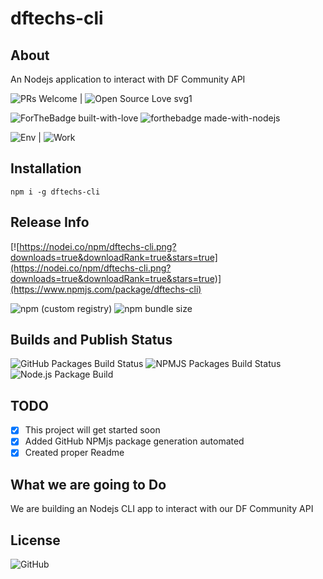 # dftechs-cli

## About

An Nodejs application to interact with DF Community API

![PRs Welcome](https://img.shields.io/badge/PRs-welcome-brightgreen.svg?style=flat-square) | ![Open Source Love svg1](https://badges.frapsoft.com/os/v1/open-source.svg?v=103)

![ForTheBadge built-with-love](https://ForTheBadge.com/images/badges/built-with-love.svg)
![forthebadge made-with-nodejs](https://ForTheBadge.com/images/badges/made-with-javascript.svg)

![Env](https://img.shields.io/badge/App%20Env-CLI%20compatible-yellow) | ![Work](https://img.shields.io/badge/Works%20with-DF%20Community%20API-blue)

## Installation

```
npm i -g dftechs-cli
```

## Release Info

[![https://nodei.co/npm/dftechs-cli.png?downloads=true&downloadRank=true&stars=true](https://nodei.co/npm/dftechs-cli.png?downloads=true&downloadRank=true&stars=true)](https://www.npmjs.com/package/dftechs-cli)

![npm (custom registry)](https://img.shields.io/npm/v/dftechs-cli/latest?style=for-the-badge)
![npm bundle size](https://img.shields.io/bundlephobia/min/dftechs-cli?style=for-the-badge)

## Builds and Publish Status

![GitHub Packages Build Status](https://github.com/DFTECHSDEVCENTER/dftechs-cli/workflows/GitHub%20Packages%20Build%20Status/badge.svg)
![NPMJS Packages Build Status](https://github.com/DFTECHSDEVCENTER/dftechs-cli/workflows/NPMJS%20Packages%20Build%20Status/badge.svg)
![Node.js Package Build](https://github.com/DFTECHSDEVCENTER/dftechs-cli/workflows/Node.js%20Package%20Build/badge.svg)

## TODO

- [x] This project will get started soon
- [x] Added GitHub NPMjs package generation automated
- [x] Created proper Readme

## What we are going to Do

We are building an Nodejs CLI app to interact with our DF Community API

## License

![GitHub](https://img.shields.io/github/license/DFTECHSDEVCENTER/dftechs-cli?style=for-the-badge)
